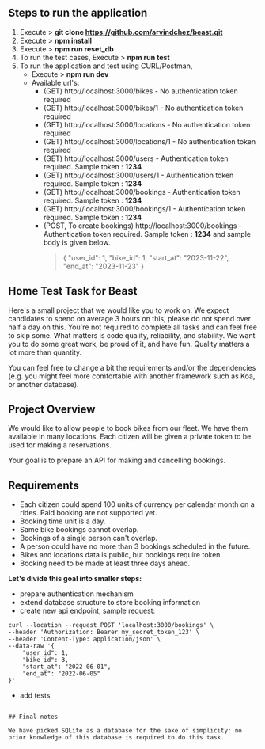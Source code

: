 ## Steps to run the application
1) Execute > **git clone https://github.com/arvindchez/beast.git**
2) Execute > **npm install**
3) Execute > **npm run reset_db**
4) To run the test cases, Execute >  **npm run test**
5) To run the application and test using CURL/Postman,
    - Execute > **npm run dev**
    - Available url's:
        - (GET) http://localhost:3000/bikes - No authentication token required
        - (GET) http://localhost:3000/bikes/1 - No authentication token required
        - (GET) http://localhost:3000/locations - No authentication token required
        - (GET) http://localhost:3000/locations/1 - No authentication token required
        - (GET) http://localhost:3000/users - Authentication token required. Sample token : **1234**
        - (GET) http://localhost:3000/users/1 - Authentication token required. Sample token : **1234**
        - (GET) http://localhost:3000/bookings - Authentication token required. Sample token : **1234**
        - (GET) http://localhost:3000/bookings/1 - Authentication token required. Sample token : **1234** 
        - (POST, To create bookings) http://localhost:3000/bookings - Authentication token required. Sample token : **1234** and sample body is given below. 
           > {
                "user_id": 1,
                "bike_id": 1,
                "start_at": "2023-11-22",
                "end_at": "2023-11-23"
            }



 
 
 ## Home Test Task for Beast

Here's a small project that we would like you to work on. We expect candidates to spend on average 3 hours on this, please do not spend over half a day on this.
You're not required to complete all tasks and can feel free to skip some.
What matters is code quality, reliability, and stability. We want you to do some great work, be proud of it, and have fun.
Quality matters a lot more than quantity.

You can feel free to change a bit the requirements and/or the dependencies (e.g. you might feel more comfortable with another framework such as Koa, or another database).

## Project Overview

We would like to allow people to book bikes from our fleet.
We have them available in many locations.
Each citizen will be given a private token to be used for making a reservations.

Your goal is to prepare an API for making and cancelling bookings.

## Requirements

- Each citizen could spend 100 units of currency per calendar month on a rides. Paid booking are not supported yet.
- Booking time unit is a day.
- Same bike bookings cannot overlap.
- Bookings of a single person can't overlap.
- A person could have no more than 3 bookings scheduled in the future.
- Bikes and locations data is public, but bookings require token.
- Booking need to be made at least three days ahead.

**Let's divide this goal into smaller steps:**

- prepare authentication mechanism
- extend database structure to store booking information
- create new api endpoint, sample request:

```shell
curl --location --request POST 'localhost:3000/bookings' \
--header 'Authorization: Bearer my_secret_token_123' \
--header 'Content-Type: application/json' \
--data-raw '{
    "user_id": 1,
    "bike_id": 3,
    "start_at": "2022-06-01",
    "end_at": "2022-06-05"
}'
```

- add tests

```

## Final notes

We have picked SQLite as a database for the sake of simplicity: no prior knowledge of this database is required to do this task.

```
